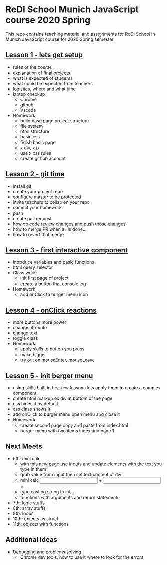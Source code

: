 # ReDI School Munich JavaScript course 2020 Spring

This repo contains teaching material and assignments for ReDI School in Munich JavaScript course for 2020 Spring semester.

## [Lesson 1 - lets get setup](https://mrtim.github.io/js-munich-2020-spring/lessons/1_setup)
- rules of the course
- explanation of final projects
- what is expected of students
- what could be expected from teachers
- logistics, where and what time
- laptop checkup
    - Chrome
    - github
    - Vscode
- Homework:
    - build base page project structure
    - file system
    - html structure
    - basic css
    - finish basic page
    - x div, x p
    - use x css rules
    - create github account

## [Lesson 2 - git time](https://mrtim.github.io/js-munich-2020-spring/lessons/2_git_time)
- install git
- create your project repo
- configure master to be protected
- invite teachers to collab on your repo
- commit your homework
- push
- create pull request
- how do code review changes and push those changes
- how to merge PR when all is done...
- how to revert that merge

## [Lesson 3 - first interactive component](https://mrtim.github.io/js-munich-2020-spring/lessons/3_first_interactive_component)
- introduce variables and basic functions
- html query selector
- Class work:
    - init first page of project
    - create a button that console.log
- Homework:
    - add onClick to burger menu icon

## [Lesson 4 - onClick reactions](https://mrtim.github.io/js-munich-2020-spring/lessons/4_onclick_reactions)
- more buttons more power
- change attribute
- change text
- toggle class
- Homework:
    - apply skills to button you press
    - make bigger
    - try out on mouseEnter, mouseLeave

## [Lesson 5 - init berger menu](https://mrtim.github.io/js-munich-2020-spring/lessons/5_init_burger_menu)
- using skills built in first few lessons lets apply them to create a complex component.
- create html markup ex div at bottom of the page
- css hides it by default
- css class shows it
- add onClick to burger menu open menu and close it
- Homework:
    - create second page copy and paste from index.html
    - burger menu with two items index and page 1

## Next Meets
- 6th: mini calc
    - with this new page use inputs and update elements with the text you type in them
    - grab value from input then set text content of div
    - mini calc <input> + <input> = <div>
    - type casting string to int...
    - functions with arguments and return statements
- 7th: logic stuffs
- 8th: array stuffs
- 9th: loops
- 10th: objects as struct
- 11th: objects with functions
    
## Additional Ideas
- Debugging and problems solving
    - Chrome dev tools, how to use it where to look for the errors
